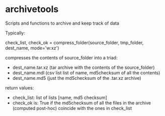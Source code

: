 # archivetools
Scripts and functions to archive and keep track of data

Typically:

check_list, check_ok = compress_folder(source_folder, tmp_folder, dest_name, mode='w:xz')

compresses the contents of source_folder into a triad:

- dest_name.tar.xz (tar archive with the contents of the source_folder)
- dest_name.mdl (csv list list of name, md5checksum of all the contents)
- dest_name.md5 (just the md5checksum of the .tar.xz archive)

return values:

- check_list: list of lists [name, md5 checksum]
- check_ok is: True if the md5checksum of all the files in the archive (computed post-hoc) coincide with the ones in check_list
